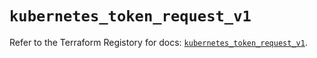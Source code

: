 # `kubernetes_token_request_v1`

Refer to the Terraform Registory for docs: [`kubernetes_token_request_v1`](https://registry.terraform.io/providers/hashicorp/kubernetes/2.24.0/docs/resources/token_request_v1).
